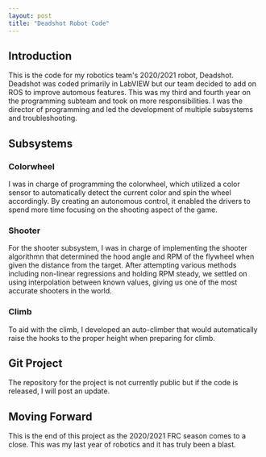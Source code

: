 ```yaml
---
layout: post
title: "Deadshot Robot Code"
---
```


## Introduction

This is the code for my robotics team's 2020/2021 robot, Deadshot. Deadshot was coded primarily in LabVIEW but our team decided to add on ROS to improve automous features. This was my third and fourth year on the programming subteam and took on more responsibilities. I was the director of programming and led the development of multiple subsystems and troubleshooting.

## Subsystems

### Colorwheel

I was in charge of programming the colorwheel, which utilized a color sensor to automatically detect the current color and spin the wheel accordingly. By creating an autonomous control, it enabled the drivers to spend more time focusing on the shooting aspect of the game.

### Shooter

For the shooter subsystem, I was in charge of implementing the shooter algorithmn that determined the hood angle and RPM of the flywheel when given the distance from the target. After attempting various methods including non-linear regressions and holding RPM steady, we settled on using interpolation between known values, giving us one of the most accurate shooters in the world.

### Climb

To aid with the climb, I developed an auto-climber that would automatically raise the hooks to the proper height when preparing for climb.

## Git Project

The repository for the project is not currently public but if the code is released, I will post an update.

## Moving Forward

This is the end of this project as the 2020/2021 FRC season comes to a close. This was my last year of robotics and it has truly been a blast.
